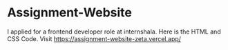 # Assignment-Website
I applied for a frontend developer role at internshala. Here is the HTML and CSS Code. Visit https://assignment-website-zeta.vercel.app/
